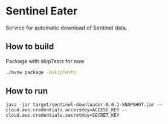 # Sentinel Eater
Service for automatic download of Sentinel data.

## How to build
Package with skipTests for now
```sh
./mvnw package -DskipTests
```
## How to run
```
java -jar target/sentinel-downloader-0.0.1-SNAPSHOT.jar --cloud.aws.credentials.accessKey=ACCESS_KEY --cloud.aws.credentials.secretKey=SECRET_KEY 
```

